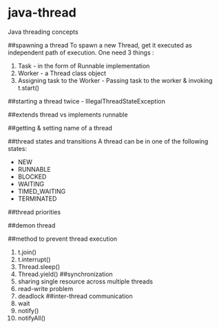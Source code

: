 # java-thread
Java threading concepts


##spawning a thread
To spawn a new Thread, get it executed as independent path of execution.
One need 3 things :
1. Task - in the form of Runnable implementation
2. Worker - a Thread class object
3. Assigning task to the Worker - Passing task to the worker & invoking t.start()

##starting a thread twice - IllegalThreadStateException

##extends thread vs implements runnable

##getting & setting name of a thread

##thread states and transitions
A thread can be in one of the following states:
+	NEW
+	RUNNABLE
+	BLOCKED
+	WAITING
+	TIMED_WAITING
+	TERMINATED

##thread priorities


##demon thread



##method to prevent thread execution
1.	t.join()
2.	t.interrupt()
3.	Thread.sleep()
4.	Thread.yield()
##synchronization
1.	sharing single resource across multiple threads
2.	read-write problem
3.	deadlock
##inter-thread communication
1.	wait
2.	notify()
3.	notifyAll()



